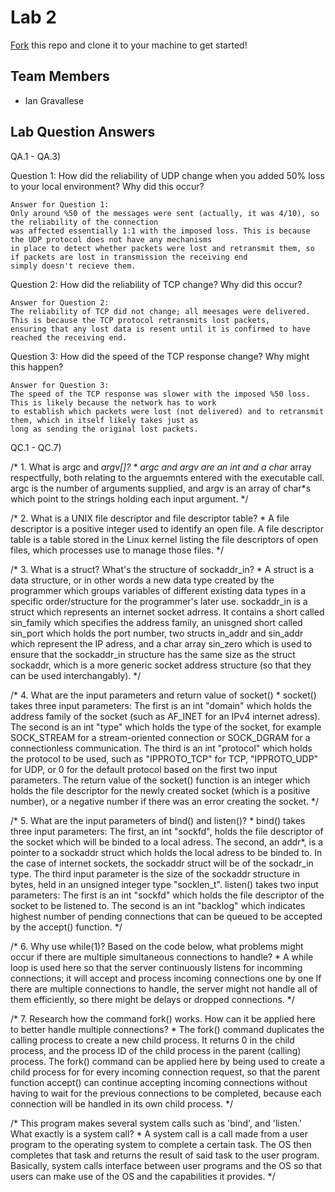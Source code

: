 # Lab 2
[Fork](https://docs.github.com/en/get-started/quickstart/fork-a-repo) this repo and clone it to your machine to get started!

## Team Members
- Ian Gravallese


## Lab Question Answers

QA.1 - QA.3)

Question 1: How did the reliability of UDP change when you added 50% loss to your local
environment? Why did this occur?

	Answer for Question 1: 
	Only around %50 of the messages were sent (actually, it was 4/10), so the reliability of the connection 
	was affected essentially 1:1 with the imposed loss. This is because the UDP protocol does not have any mechanisms
	in place to detect whether packets were lost and retransmit them, so if packets are lost in transmission the receiving end
	simply doesn't recieve them.

Question 2: How did the reliability of TCP change? Why did this occur?

	Answer for Question 2: 
	The reliability of TCP did not change; all meesages were delivered. This is because the TCP protocol retransmits lost packets, 
	ensuring that any lost data is resent until it is confirmed to have reached the receiving end.

Question 3: How did the speed of the TCP response change? Why might this happen?

	Answer for Question 3: 
	The speed of the TCP response was slower with the imposed %50 loss. This is likely because the network has to work 
	to establish which packets were lost (not delivered) and to retransmit them, which in itself likely takes just as 
	long as sending the original lost packets.



QC.1 - QC.7)

/* 1. What is argc and *argv[]?
	* 
	argc and argv are an int and a char* array respectfully, both relating to the arguemnts entered with the executable call. 
	argc is the number of arguments supplied, and argv is an array of char*s which point to the strings holding each input argument.
*/

/* 2. What is a UNIX file descriptor and file descriptor table?
	*
	A file descriptor is a positive integer used to identify an open file.
	A file descriptor table is a table stored in the Linux kernel listing the file descriptors of open files, 
	which processes use to manage those files.
*/

/* 3. What is a struct? What's the structure of sockaddr_in?
	*
	A struct is a data structure, or in other words a new data type created by the programmer which groups variables of different 
	existing data types in a specific order/structure for the programmer's later use.
	sockaddr_in is a struct which represents an internet socket adrress. It contains a short called sin_family which specifies the address family, 
	an unisgned short called sin_port which holds the port number, two structs in_addr and sin_addr which represent the IP adress, 
	and a char array sin_zero which is used to ensure that the sockaddr_in structure has the same size as the struct sockaddr, 
	which is a more generic socket address structure (so that they can be used interchangably).
*/

/* 4. What are the input parameters and return value of socket()
	*
	socket() takes three input parameters:
	The first is an int "domain" which holds the address family of the socket (such as AF_INET for an IPv4 internet adress).
	The second is an int "type" which holds the type of the socket, for example SOCK_STREAM for a stream-oriented connection or
	SOCK_DGRAM for a connectionless communication.
	The third is an int "protocol" which holds the protocol to be used, such as "IPPROTO_TCP" for TCP, "IPPROTO_UDP" for UDP,
	or 0 for the default protocol based on the first two input parameters.
	The return value of the socket() function is an integer which holds the file descriptor for the newly created socket 
	(which is a positive number), or a negative number if there was an error creating the socket.
*/

/* 5. What are the input parameters of bind() and listen()?
	*
	bind() takes three input parameters:
	The first, an int "sockfd", holds the file descriptor of the socket which will be binded to a local adress.
	The second, an addr*, is a pointer to a sockaddr struct which holds the local adress to be binded to. In the case of
	internet sockets, the sockaddr struct will be of the sockadr_in type.
	The third input parameter is the size of the sockaddr structure in bytes, held in an unsigned integer type "socklen_t".
	listen() takes two input parameters:
	The first is an int "sockfd" which holds the file descriptor of the socket to be listened to.
	The second is an int "backlog" which indicates highest number of pending connections that can be queued to
	be accepted by the accept() function.
*/

/* 6.  Why use while(1)? Based on the code below, what problems might occur if there are multiple simultaneous connections to handle?
        *
	A while loop is used here so that the server continuously listens for incomming connections; 
	it will accept and process incoming connections one by one
	If there are multiple connections to handle, the server might not handle all of them efficiently, 
	so there might be delays or dropped connections.
*/

/* 7. Research how the command fork() works. How can it be applied here to better handle multiple connections?
	* 
	The fork() command duplicates the calling process to create a new child process. It returns 0 in the child process, and the process
	ID of the child process in the parent (calling) process.
	The fork() command can be applied here by being used to create a child process for for every incoming connection request,
	so that the parent function accept() can continue accepting incoming connections without having to wait for the previous
	connections to be completed, because each connection will be handled in its own child process.
*/

/* This program makes several system calls such as 'bind', and 'listen.' What exactly is a system call?
	*
	A system call is a call made from a user program to the operating system to complete a certain task. The OS then completes that task
	and returns the result of said task to the user program. 
	Basically, system calls interface between user programs and the OS so that users can make use of the OS and the capabilities it provides.
*/


